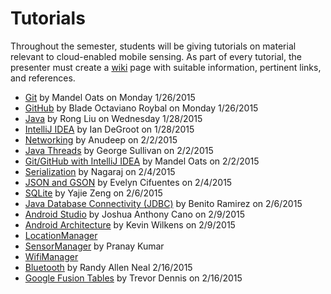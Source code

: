 Tutorials
=========

Throughout the semester, students will be giving tutorials on material relevant to cloud-enabled mobile sensing.
As part of every tutorial, the presenter must create a [wiki](https://github.com/CourseReps/ECEN489-Spring2015/wiki) page with suitable information, pertinent links, and references.

* [Git](https://github.com/CourseReps/ECEN489-Spring2015/wiki/git) by Mandel Oats on Monday 1/26/2015
* [GitHub](https://github.com/CourseReps/ECEN489-Spring2015/wiki/github) by Blade Octaviano Roybal on Monday 1/26/2015
* [Java](https://github.com/CourseReps/ECEN489-Spring2015/wiki/java) by Rong Liu on Wednesday 1/28/2015
* [IntelliJ IDEA](https://github.com/CourseReps/ECEN489-Spring2015/wiki/intellij) by Ian DeGroot on 1/28/2015
* [Networking](https://github.com/CourseReps/ECEN489-Spring2015/wiki/javanet) by Anudeep on 2/2/2015
* [Java Threads](https://github.com/CourseReps/ECEN489-Spring2015/wiki/threads) by George Sullivan on 2/2/2015
* [Git/GitHub with IntelliJ IDEA](https://github.com/CourseReps/ECEN489-Spring2015/wiki/gitidea) by Mandel Oats on 2/2/2015
* [Serialization](https://github.com/CourseReps/ECEN489-Spring2015/wiki/serialization) by Nagaraj on 2/4/2015
* [JSON and GSON](https://github.com/CourseReps/ECEN489-Spring2015/wiki/json) by Evelyn Cifuentes on 2/4/2015
* [SQLite](https://github.com/CourseReps/ECEN489-Spring2015/wiki/sqlite) by Yajie Zeng on 2/6/2015
* [Java Database Connectivity (JDBC)](https://github.com/CourseReps/ECEN489-Spring2015/wiki/jdbc) by Benito Ramirez on 2/6/2015
* [Android Studio](https://github.com/CourseReps/ECEN489-Spring2015/wiki/androidstudio) by Joshua Anthony Cano on 2/9/2015
* [Android Architecture](https://github.com/CourseReps/ECEN489-Spring2015/wiki/android) by Kevin Wilkens on 2/9/2015
* [LocationManager](https://github.com/CourseReps/ECEN489-Spring2015/wiki/location)
* [SensorManager](https://github.com/CourseReps/ECEN489-Spring2015/wiki/sensor) by Pranay Kumar 
* [WifiManager](https://github.com/CourseReps/ECEN489-Spring2015/wiki/wifi)
* [Bluetooth](https://github.com/CourseReps/ECEN489-Spring2015/wiki/bluetooth) by Randy Allen Neal 2/16/2015 
* [Google Fusion Tables](https://github.com/CourseReps/ECEN489-Spring2015/wiki/fusiontables) by Trevor Dennis on 2/16/2015

